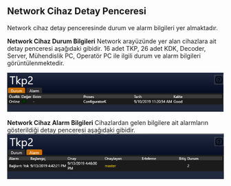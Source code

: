 ## **Network Cihaz Detay Penceresi**
Network cihaz detay penceresinde durum ve alarm bilgileri yer almaktadır.

**Network Cihaz Durum Bilgileri**
Network arayüzünde yer alan cihazlara ait detay penceresi aşağıdaki gibidir. 16 adet TKP, 26 adet KDK, Decoder, Server, Mühendislik PC, Operatör PC ile ilgili durum ve alarm bilgileri görüntülenmektedir. 

![network.png](/.attachments/network-7b2af9bf-da57-44a9-8733-28b939900fcb.png)

**Network Cihaz Alarm Bilgileri**
Cihazlardan gelen bilgilere ait alarmların gösterildiği detay penceresi aşağıdaki gibidir.
![image.png](/.attachments/image-1dd0642f-3039-4f25-988f-68dcbb111e3d.png)
